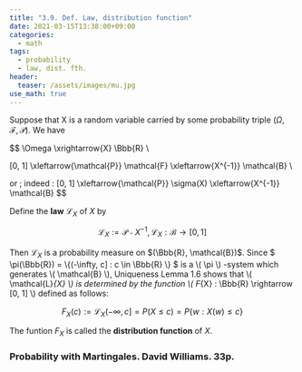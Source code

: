 ```yaml
---
title: "3.9. Def. Law, distribution function"
date: 2021-03-15T13:38:00+09:00
categories:
  - math
tags:
  - probability 
  - law, dist. fth.
header:
  teaser: /assets/images/mu.jpg
use_math: true
---
```


Suppose that X is a random variable carried by some probability triple $(\Omega, \mathcal{F}, \mathcal{P})$. We have

$$ 
\Omega \xrightarrow{X} \Bbb{R} \\

[0, 1] \xleftarrow{\mathcal{P}} \mathcal{F} \xleftarrow{X^{-1}} \mathcal{B} \\

or \; indeed \: [0, 1] \xleftarrow{\mathcal{P}} \sigma(X) \xleftarrow{X^{-1}} \mathcal{B}
$$

Define the **law** $\mathcal{L}_{X}$ of $X$ by

$$
\mathcal{L}_{X} := \mathcal{P} \circ X^{-1}, \, \mathcal{L}_{X} : \mathcal{B} \rightarrow [0, 1]
$$

Then $\mathcal{L}_{X}$ is a probability measure on $(\Bbb{R}, \mathcal{B})$. Since $
\pi(\Bbb{R}) = \\{(-\infty, c] : c \in \Bbb{R} \\} $ is a \\( \pi \\) -system which generates \\( \mathcal{B} \\), Uniqueness Lemma 1.6 shows that \\( \mathcal{L}_{X} \\) is determined by the function \\( F_{X} : \Bbb{R} \rightarrow [0, 1] \\) defined as follows:

$$
F_{X}(c) := \mathcal{L}_{X}(-\infty, c] = P(X \leq c) = P \{w : X(w) \leq c \} 
$$

The funtion $F_{X}$ is called the **distribution function** of $X$.

### Probability with Martingales. David Williams. 33p.  